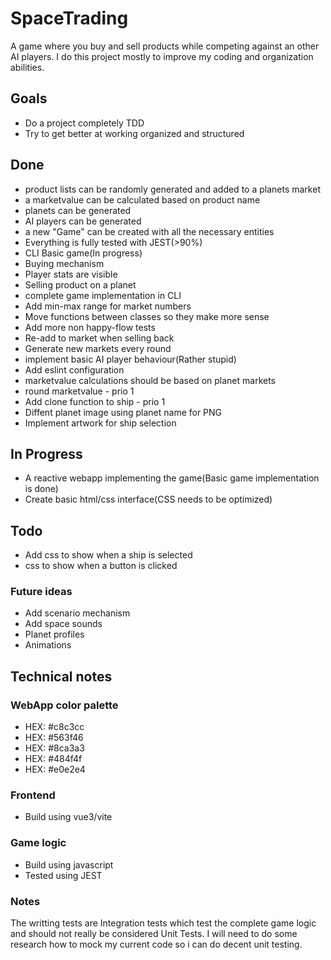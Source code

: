 # SpaceTrading
A game where you buy and sell products while competing against an other AI players. 
I do this project mostly to improve my coding and organization abilities.

## Goals
- Do a project completely TDD
- Try to get better at working organized and structured

## Done
- product lists can be randomly generated and added to a planets market
- a marketvalue can be calculated based on product name
- planets can be generated
- AI players can be generated
- a new "Game" can be created with all the necessary entities
- Everything is fully tested with JEST(>90%)
- CLI Basic game(In progress)
- Buying mechanism
- Player stats are visible
- Selling product on a planet
- complete game implementation in CLI 
- Add min-max range for market numbers
- Move functions between classes so they make more sense  
- Add more non happy-flow tests
- Re-add to market when selling back
- Generate new markets every round
- implement basic AI player behaviour(Rather stupid)
- Add eslint configuration 
- marketvalue calculations should be based on planet markets
- round marketvalue - prio 1
- Add clone function to ship - prio 1
- Diffent planet image using planet name for PNG
- Implement artwork for ship selection

## In Progress
- A reactive webapp implementing the game(Basic game implementation is done)
- Create basic html/css interface(CSS needs to be optimized)

## Todo
- Add css to show when a ship is selected
- css to show when a button is clicked 

### Future ideas
- Add scenario mechanism
- Add space sounds
- Planet profiles 
- Animations

## Technical notes

### WebApp color palette
- HEX: #c8c3cc
- HEX: #563f46
- HEX: #8ca3a3
- HEX: #484f4f
- HEX: #e0e2e4

### Frontend
- Build using vue3/vite

### Game logic
- Build using javascript
- Tested using JEST

### Notes
The writting tests are Integration tests which test the complete game logic and should not really be considered Unit Tests.
I will need to do some research how to mock my current code so i can do decent unit testing.
